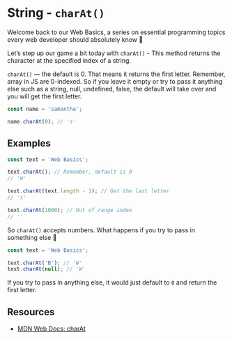 # String - `charAt()`

Welcome back to our Web Basics, a series on essential programming topics every web developer should absolutely know 🍏

Let’s step up our game a bit today with `charAt()` - This method returns the character at the specified index of a string.

`charAt()` — the default is 0. That means it returns the first letter. Remember, array in JS are 0-indexed. So if you leave it empty or try to pass it anything else such as a string, null, undefined, false, the default will take over and you will get the first letter.

```javascript
const name = 'samantha';

name.charAt(0); // 's'
```

## Examples

```javascript
const text = 'Web Basics';

text.charAt(); // Remember, default is 0
// 'W'

text.charAt(text.length - 1); // Get the last letter
// 's'

text.charAt(1000); // Out of range index
// ''
```

So `charAt()` accepts numbers. What happens if you try to pass in something else 🤔

```javascript
const text = 'Web Basics';

text.charAt('B'); // 'W'
text.charAt(null); // 'W'
```

If you try to pass in anything else, it would just default to `0` and return the first letter.

## Resources

- [MDN Web Docs: charAt](https://developer.mozilla.org/en-US/docs/Web/JavaScript/Reference/Global_Objects/String/charAt)
